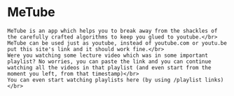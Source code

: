 # MeTube
    MeTube is an app which helps you to break away from the shackles of the carefully crafted algorithms to keep you glued to youtube.</br>
    MeTube can be used just as youtube, instead of youtube.com or youtu.be put this site's link and it should work fine.</br>
    Were you watching some lecture video which was in some important playlist? No worries, you can paste the link and you can continue watching all the videos in that playlist (and even start from the moment you left, from that timestamp)</br>
    You can even start watching playlists here (by using /playlist links)</br>

